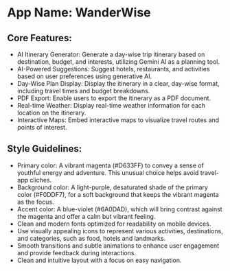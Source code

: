 # **App Name**: WanderWise

## Core Features:

- AI Itinerary Generator: Generate a day-wise trip itinerary based on destination, budget, and interests, utilizing Gemini AI as a planning tool.
- AI-Powered Suggestions: Suggest hotels, restaurants, and activities based on user preferences using generative AI.
- Day-Wise Plan Display: Display the itinerary in a clear, day-wise format, including travel times and budget breakdowns.
- PDF Export: Enable users to export the itinerary as a PDF document.
- Real-time Weather: Display real-time weather information for each location on the itinerary.
- Interactive Maps: Embed interactive maps to visualize travel routes and points of interest.

## Style Guidelines:

- Primary color: A vibrant magenta (#D633FF) to convey a sense of youthful energy and adventure. This unusual choice helps avoid travel-app cliches.
- Background color: A light-purple, desaturated shade of the primary color (#F0DDF7), for a soft background that keeps the vibrant magenta as the focus.
- Accent color: A blue-violet (#6A0DAD), which will bring contrast against the magenta and offer a calm but vibrant feeling.
- Clean and modern fonts optimized for readability on mobile devices.
- Use visually appealing icons to represent various activities, destinations, and categories, such as food, hotels and landmarks.
- Smooth transitions and subtle animations to enhance user engagement and provide feedback during interactions.
- Clean and intuitive layout with a focus on easy navigation.